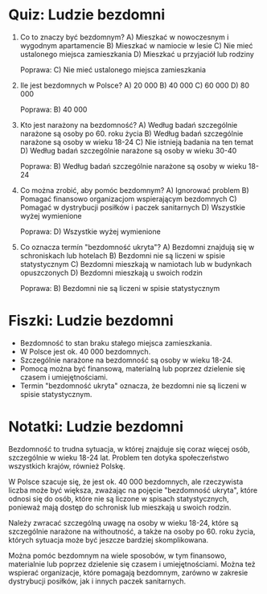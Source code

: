  # Quiz: Ludzie bezdomni

1. Co to znaczy być bezdomnym?
   A) Mieszkać w nowoczesnym i wygodnym apartamencie
   B) Mieszkać w namiocie w lesie
   C) Nie mieć ustalonego miejsca zamieszkania
   D) Mieszkać u przyjaciół lub rodziny

   Poprawa: C) Nie mieć ustalonego miejsca zamieszkania

2. Ile jest bezdomnych w Polsce?
   A) 20 000
   B) 40 000
   C) 60 000
   D) 80 000

   Poprawa: B) 40 000

3. Kto jest narażony na bezdomność?
   A) Według badań szczególnie narażone są osoby po 60. roku życia
   B) Według badań szczególnie narażone są osoby w wieku 18-24
   C) Nie istnieją badania na ten temat
   D) Według badań szczególnie narażone są osoby w wieku 30-40

   Poprawa: B) Według badań szczególnie narażone są osoby w wieku 18-24

4. Co można zrobić, aby pomóc bezdomnym?
   A) Ignorować problem
   B) Pomagać finansowo organizacjom wspierającym bezdomnych
   C) Pomagać w dystrybucji posiłków i paczek sanitarnych
   D) Wszystkie wyżej wymienione

   Poprawa: D) Wszystkie wyżej wymienione

5. Co oznacza termín "bezdomność ukryta"?
   A) Bezdomni znajdują się w schroniskach lub hotelach
   B) Bezdomni nie są liczeni w spisie statystycznym
   C) Bezdomni mieszkają w namiotach lub w budynkach opuszczonych
   D) Bezdomni mieszkają u swoich rodzin

   Poprawa: B) Bezdomni nie są liczeni w spisie statystycznym

# Fiszki: Ludzie bezdomni

* Bezdomność to stan braku stałego miejsca zamieszkania.
* W Polsce jest ok. 40 000 bezdomnych.
* Szczególnie narażone na bezdomność są osoby w wieku 18-24.
* Pomocą można być finansową, materialną lub poprzez dzielenie się czasem i umiejętnościami.
* Termin "bezdomność ukryta" oznacza, że bezdomni nie są liczeni w spisie statystycznym.

# Notatki: Ludzie bezdomni

Bezdomność to trudna sytuacja, w której znajduje się coraz więcej osób, szczególnie w wieku 18-24 lat. Problem ten dotyka społeczeństwo wszystkich krajów, również Polskę.

W Polsce szacuje się, że jest ok. 40 000 bezdomnych, ale rzeczywista liczba może być większa, zważając na pojęcie "bezdomność ukryta", które odnosi się do osób, które nie są liczone w spisach statystycznych, ponieważ mają dostęp do schronisk lub mieszkają u swoich rodzin.

Należy zwracać szczególną uwagę na osoby w wieku 18-24, które są szczególnie narażone na withoutność, a także na osoby po 60. roku życia, których sytuacja może być jeszcze bardziej skomplikowana.

Można pomóc bezdomnym na wiele sposobów, w tym finansowo, materialnie lub poprzez dzielenie się czasem i umiejętnościami. Można też wspierać organizacje, które pomagają bezdomnym, zarówno w zakresie dystrybucji posiłków, jak i innych paczek sanitarnych.